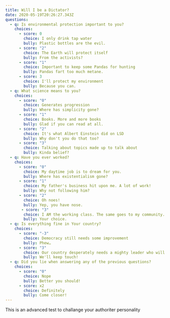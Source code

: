 ```yaml
---
title: Will I be a Dictator?
date: 2020-05-19T20:26:27.343Z
questions:
  - q: Is environmental protection important to you?
    choices:
      - score: 0
        choice: I only drink tap water
        bully: Plastic bottles are the evil.
      - score: "2"
        choice: The Earth will protect itself
        bully: From the activists?
      - score: "1"
        choice: Important to keep some Pandas for hunting
        bully: Pandas fart too much metane.
      - score: 3
        choice: I'll protect my environment
        bully: Because you can.
  - q: What science means to you?
    choices:
      - score: "0"
        choice: Generates progression
        bully: Where has simplicity gone?
      - score: "1"
        choice: Books. More and more books
        bully: Glad if you can read at all.
      - score: "2"
        choice: It's what Albert Einstein did on LSD
        bully: Why don't you do that too?
      - score: "3"
        choice: Talking about topics made up to talk about
        bully: Kinda belief?
  - q: Have you ever worked?
    choices:
      - score: "0"
        choice: My daytime job is to dream for you.
        bully: Where has existentialism gone?
      - score: "1"
        choice: My father's business hit upon me. A lot of work!
        bully: Why not following him?
      - score: "2"
        choice: Oh noes!
        bully: Yep, you have nose.
       - score: "3"
        choice: I AM the working class. The same goes to my community.
        bully: Your choice.
  - q: Is everything fine in Your country?
    choices:
      - score: "-3"
        choice: Democracy still needs some improvement
        bully: Phew…
      - score: "3"
        choice: Our country desperately needs a mighty leader who will do what has to be done.
        bully: We'll keep touch!
  - q: Did you lie when answering any of the previous questions?
    choices:
      - score: "0"
        choice: Nope
        bully: Better you should!
      - score: x2
        choice: Definitely
        bully: Come closer!
---
```

This is an advanced test to challange your authoriter personality